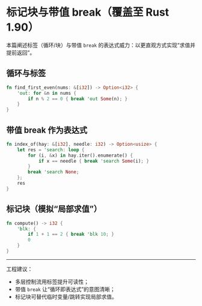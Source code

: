# 标记块与带值 break（覆盖至 Rust 1.90）

本篇阐述标签（循环/块）与带值 `break` 的表达式威力：以更直观方式实现“求值并提前返回”。

## 循环与标签

```rust
fn find_first_even(nums: &[i32]) -> Option<i32> {
    'out: for &n in nums {
        if n % 2 == 0 { break 'out Some(n); }
    }
}
```

## 带值 break 作为表达式

```rust
fn index_of(hay: &[i32], needle: i32) -> Option<usize> {
    let res = 'search: loop {
        for (i, &x) in hay.iter().enumerate() {
            if x == needle { break 'search Some(i); }
        }
        break 'search None;
    };
    res
}
```

## 标记块（模拟“局部求值”）

```rust
fn compute() -> i32 {
    'blk: {
        if 1 + 1 == 2 { break 'blk 10; }
        0
    }
}
```

---

工程建议：

- 多层控制流用标签提升可读性；
- 带值 `break` 让“循环即表达式”的意图清晰；
- 标记块可替代临时变量/跳转实现局部求值。
